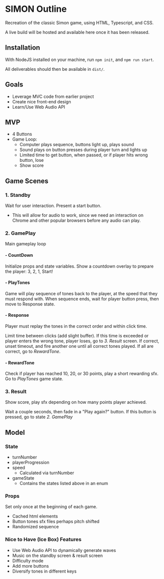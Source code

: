 # SIMON Outline

Recreation of the classic Simon game, using HTML, Typescript, and CSS.

A live build will be hosted and available here once it has been released.

## Installation
With NodeJS installed on your machine, run `npm init`, and `npm run start`.

All deliverables should then be available in `dist/`.

## Goals

- Leverage MVC code from earlier project
- Create nice front-end design
- Learn/Use Web Audio API


## MVP
- 4 Buttons
- Game Loop:
  - Computer plays sequence, buttons light up, plays sound
  - Sound plays on button presses during player turn and lights up
  - Limited time to get button, when passed, or if player hits wrong button, lose
  - Show score

## Game Scenes

### 1. Standby
Wait for user interaction. 
Present a start button.
- This will allow for audio to work, since we need an
interaction on Chrome and other popular browsers before
any audio can play.

### 2. GamePlay
Main gameplay loop

#### - CountDown
Initialize props and state variables.
Show a countdown overlay to prepare the player: 3, 2, 1, Start!

#### - PlayTones
Game will play sequence of tones back to the player, at the speed
that they must respond with. When sequence ends, wait for player button press,
then move to Response state.

#### - Response
Player must replay the tones in the correct order and within click time.

Limit time between clicks (add slight buffer). If this time is exceeded or 
player enters the wrong tone, player loses, go to *3. Result* screen.
If correct, unset timeout, and fire another one until all correct tones played.
If all are correct, go to *RewardTone*.

#### - RewardTone
Check if player has reached 10, 20, or 30 points, play a short rewarding sfx.
Go to *PlayTones* game state.

### 3. Result
Show score, play sfx depending on how many points player achieved.

Wait a couple seconds, then fade in a "Play again?" button.
If this button is pressed, go to state *2. GamePlay*


## Model 

### State
- turnNumber
- playerProgression
- speed
  - Calculated via turnNumber
- gameState
  - Contains the states listed above in an enum

### Props
Set only once at the beginning of each game.

- Cached html elements
- Button tones sfx files perhaps pitch shifted
- Randomized sequence

### Nice to Have (Ice Box) Features

- Use Web Audio API to dynamically generate waves
- Music on the standby screen & result screen
- Difficulty mode
- Add more buttons
- Diversify tones in different keys
